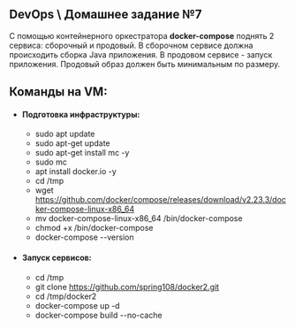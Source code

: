 ## DevOps \ Домашнее задание №7

С помощью контейнерного оркестратора <b>docker-compose</b> поднять 2 сервиса: сборочный и продовый.
В сборочном сервисе должна происходить сборка Java приложения. 
В продовом сервисе - запуск приложения. 
Продовый образ должен быть минимальным по размеру.


## Команды на VM:
  - #### Подготовка инфраструктуры:
    - sudo apt update
    - sudo apt-get update
    - sudo apt-get install mc -y
    - sudo mc
    - apt install docker.io -y
    - cd /tmp
    - wget https://github.com/docker/compose/releases/download/v2.23.3/docker-compose-linux-x86_64
    - mv docker-compose-linux-x86_64 /bin/docker-compose
    - chmod +x /bin/docker-compose
    - docker-compose --version
  - #### Запуск сервисов:
    - cd /tmp
    - git clone https://github.com/spring108/docker2.git
    - cd /tmp/docker2
    - docker-compose up -d
    - docker-compose build --no-cache


